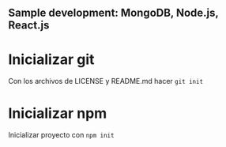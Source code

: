 ## Sample development: MongoDB, Node.js, React.js

# Inicializar git
Con los archivos de LICENSE y README.md hacer `git init`	
# Inicializar npm
Inicializar proyecto con `npm init`